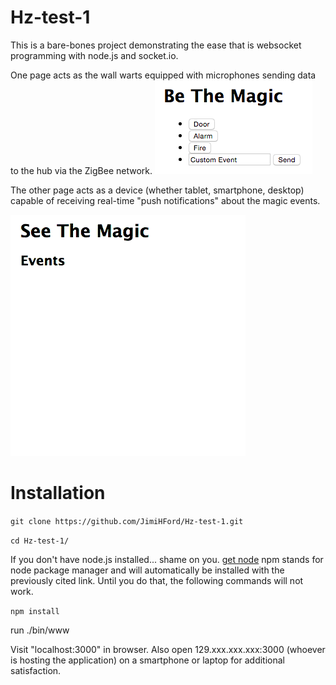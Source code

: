 # Hz-test-1
This is a bare-bones project demonstrating the ease that is websocket programming with node.js and socket.io.

One page acts as the wall warts equipped with microphones sending data to the hub via the ZigBee network.
![Hz devices plugged into the wall](./be-the-magic.png)

The other page acts as a device (whether tablet, smartphone, desktop) capable of receiving real-time "push notifications" about the magic events.

![Device that receives live Hz notifications](./see-the-magic.gif)

Installation
============

```git clone https://github.com/JimiHFord/Hz-test-1.git```

```cd Hz-test-1/```

If you don't have node.js installed... shame on you. [get node](https://nodejs.org/) npm stands for node package manager and will automatically be installed with the previously cited link. Until you do that, the following commands will not work.

```npm install```



run ./bin/www

Visit "localhost:3000" in browser. Also open 129.xxx.xxx.xxx:3000 (whoever is hosting the application) on a smartphone or laptop for additional satisfaction.
